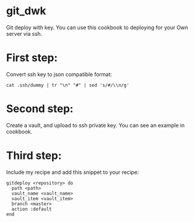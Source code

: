 # git_dwk

Git deploy with key. You can use this cookbook to deploying for your Own server via ssh.

First step:
===========

Convert ssh key to json compatible format:

```
cat .ssh/dummy | tr "\n" "#" | sed 's/#/\\n/g'
```

Second step:
============

Create a vault, and upload to ssh private key. You can see an example in cookbook.

Third step:
===========

Include my recipe and add this snippet to your recipe:

```
gitdeploy <repository> do
  path <path>
  vault_name <vault_name>
  vault_item <vault_item>
  branch <master>
  action :default
end
```

